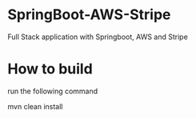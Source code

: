 # SpringBoot-AWS-Stripe
Full Stack application with Springboot, AWS and Stripe

# How to build
run the following command

mvn clean install
